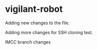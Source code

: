 # vigilant-robot

Adding new changes to the file.

Adding more changes for SSH cloning test.

IMCC branch changes

